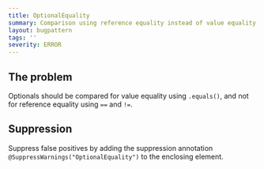 ```yaml
---
title: OptionalEquality
summary: Comparison using reference equality instead of value equality
layout: bugpattern
tags: ''
severity: ERROR
---
```


<!--
*** AUTO-GENERATED, DO NOT MODIFY ***
To make changes, edit the @BugPattern annotation or the explanation in docs/bugpattern.
-->


## The problem
Optionals should be compared for value equality using `.equals()`, and not for
reference equality using `==` and `!=`.

## Suppression
Suppress false positives by adding the suppression annotation `@SuppressWarnings("OptionalEquality")` to the enclosing element.

